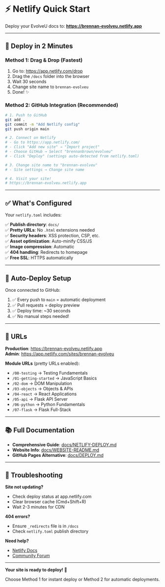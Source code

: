 # ⚡ Netlify Quick Start

Deploy your EvolveU docs to: **https://brennan-evolveu.netlify.app**

---

## 🚀 **Deploy in 2 Minutes**

### **Method 1: Drag & Drop** (Fastest)

1. Go to: https://app.netlify.com/drop
2. Drag the `/docs` folder into the browser
3. Wait 30 seconds
4. Change site name to `brennan-evolveu`
5. Done! ✨

### **Method 2: GitHub Integration** (Recommended)

```bash
# 1. Push to GitHub
git add .
git commit -m "Add Netlify config"
git push origin main

# 2. Connect on Netlify
# - Go to https://app.netlify.com/
# - Click "Add new site" → "Import project"
# - Choose GitHub → Select "brennanbrown/evolveu"
# - Click "Deploy" (settings auto-detected from netlify.toml)

# 3. Change site name to "brennan-evolveu"
# - Site settings → Change site name

# 4. Visit your site!
# https://brennan-evolveu.netlify.app
```

---

## ✅ **What's Configured**

Your `netlify.toml` includes:

✅ **Publish directory**: `docs/`  
✅ **Pretty URLs**: No `.html` extensions needed  
✅ **Security headers**: XSS protection, CSP, etc.  
✅ **Asset optimization**: Auto-minify CSS/JS  
✅ **Image compression**: Automatic  
✅ **404 handling**: Redirects to homepage  
✅ **Free SSL**: HTTPS automatically  

---

## 🔄 **Auto-Deploy Setup**

Once connected to GitHub:

1. ✅ Every push to `main` = automatic deployment
2. ✅ Pull requests = deploy preview
3. ✅ Deploy time: ~30 seconds
4. ✅ No manual steps needed!

---

## 🎯 **URLs**

**Production**: https://brennan-evolveu.netlify.app  
**Admin**: https://app.netlify.com/sites/brennan-evolveu

**Module URLs** (pretty URLs enabled):
- `/00-testing` → Testing Fundamentals
- `/01-getting-started` → JavaScript Basics
- `/02-dom` → DOM Manipulation
- `/03-objects` → Objects & APIs
- `/04-react` → React Applications
- `/05-api` → Flask API Server
- `/06-python` → Python Fundamentals
- `/07-flask` → Flask Full-Stack

---

## 📚 **Full Documentation**

- **Comprehensive Guide**: [docs/NETLIFY-DEPLOY.md](./docs/NETLIFY-DEPLOY.md)
- **Website Info**: [docs/WEBSITE-README.md](./docs/WEBSITE-README.md)
- **GitHub Pages Alternative**: [docs/DEPLOY.md](./docs/DEPLOY.md)

---

## 🐛 **Troubleshooting**

**Site not updating?**
- Check deploy status at app.netlify.com
- Clear browser cache (Cmd+Shift+R)
- Wait 2-3 minutes for CDN

**404 errors?**
- Ensure `_redirects` file is in `/docs`
- Check `netlify.toml` publish directory

**Need help?**
- [Netlify Docs](https://docs.netlify.com/)
- [Community Forum](https://answers.netlify.com/)

---

**Your site is ready to deploy! 🚀**

Choose Method 1 for instant deploy or Method 2 for automatic deployments.
